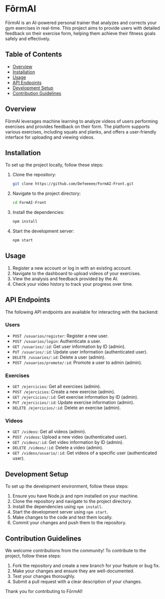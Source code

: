 # FōrmAI

FōrmAI is an AI-powered personal trainer that analyzes and corrects your gym exercises in real-time. This project aims to provide users with detailed feedback on their exercise form, helping them achieve their fitness goals safely and effectively.

## Table of Contents

- [Overview](#overview)
- [Installation](#installation)
- [Usage](#usage)
- [API Endpoints](#api-endpoints)
- [Development Setup](#development-setup)
- [Contribution Guidelines](#contribution-guidelines)

## Overview

FōrmAI leverages machine learning to analyze videos of users performing exercises and provides feedback on their form. The platform supports various exercises, including squats and planks, and offers a user-friendly interface for uploading and viewing videos.

## Installation

To set up the project locally, follow these steps:

1. Clone the repository:
   ```bash
   git clone https://github.com/Defeeeee/FormAI-Front.git
   ```

2. Navigate to the project directory:
   ```bash
   cd FormAI-Front
   ```

3. Install the dependencies:
   ```bash
   npm install
   ```

4. Start the development server:
   ```bash
   npm start
   ```

## Usage

1. Register a new account or log in with an existing account.
2. Navigate to the dashboard to upload videos of your exercises.
3. View the analysis and feedback provided by the AI.
4. Check your video history to track your progress over time.

## API Endpoints

The following API endpoints are available for interacting with the backend:

### Users

- `POST /usuarios/register`: Register a new user.
- `POST /usuarios/login`: Authenticate a user.
- `GET /usuarios/:id`: Get user information by ID (admin).
- `PUT /usuarios/:id`: Update user information (authenticated user).
- `DELETE /usuarios/:id`: Delete a user (admin).
- `POST /usuarios/promote/:id`: Promote a user to admin (admin).

### Exercises

- `GET /ejercicios`: Get all exercises (admin).
- `POST /ejercicios`: Create a new exercise (admin).
- `GET /ejercicios/:id`: Get exercise information by ID (admin).
- `PUT /ejercicios/:id`: Update exercise information (admin).
- `DELETE /ejercicios/:id`: Delete an exercise (admin).

### Videos

- `GET /videos`: Get all videos (admin).
- `POST /videos`: Upload a new video (authenticated user).
- `GET /videos/:id`: Get video information by ID (admin).
- `DELETE /videos/:id`: Delete a video (admin).
- `GET /videos/usuario/:id`: Get videos of a specific user (authenticated user).

## Development Setup

To set up the development environment, follow these steps:

1. Ensure you have Node.js and npm installed on your machine.
2. Clone the repository and navigate to the project directory.
3. Install the dependencies using `npm install`.
4. Start the development server using `npm start`.
5. Make changes to the code and test them locally.
6. Commit your changes and push them to the repository.

## Contribution Guidelines

We welcome contributions from the community! To contribute to the project, follow these steps:

1. Fork the repository and create a new branch for your feature or bug fix.
2. Make your changes and ensure they are well-documented.
3. Test your changes thoroughly.
4. Submit a pull request with a clear description of your changes.

Thank you for contributing to FōrmAI!
